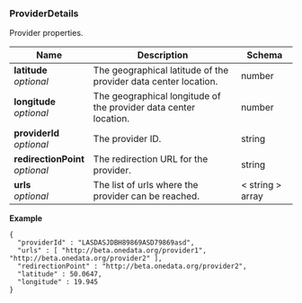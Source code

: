 
<a name="providerdetails"></a>
### ProviderDetails
Provider properties.


|Name|Description|Schema|
|---|---|---|
|**latitude**  <br>*optional*|The geographical latitude of the provider data center location.|number|
|**longitude**  <br>*optional*|The geographical longitude of the provider data center location.|number|
|**providerId**  <br>*optional*|The provider ID.|string|
|**redirectionPoint**  <br>*optional*|The redirection URL for the provider.|string|
|**urls**  <br>*optional*|The list of urls where the provider can be reached.|< string > array|

**Example**
```
{
  "providerId" : "LASDASJDBH89869ASD79869asd",
  "urls" : [ "http://beta.onedata.org/provider1", "http://beta.onedata.org/provider2" ],
  "redirectionPoint" : "http://beta.onedata.org/provider2",
  "latitude" : 50.0647,
  "longitude" : 19.945
}
```



